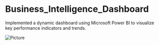 # Business_Intelligence_Dashboard

Implemented a dynamic dashboard using Microsoft Power BI to visualize key performance indicators and trends.

![Picture](https://github.com/piyush9012/Business_Intelligence_Dashboard/assets/121113213/53b15a5b-9d3f-4f6d-a4e4-0b667f13996a)
